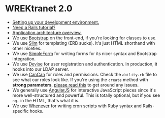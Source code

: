 # WREKtranet 2.0

* [Setting up your development environment.](https://github.com/wrekatlanta/wrektranet-new/wiki/Setting-up-your-development-environment)
* [Need a Rails tutorial?](http://ruby.railstutorial.org/ruby-on-rails-tutorial-book)
* [Application architecture overview.](https://github.com/wrekatlanta/wrektranet-new/wiki/Application-architecture-overview)
* We use [Bootstrap](http://getbootstrap.com) on the front-end, if you're looking for classes to use.
* We use [Slim](http://slim-lang.com) for templating (ERB sucks). It's just HTML shorthand with other niceties.
* We use [SimpleForm](https://github.com/plataformatec/simple_form) for writing forms for its nicer syntax and Bootstrap integration.
* We use [Devise](https://github.com/plataformatec/devise) for user registration and authentication. In production, it hooks into our LDAP server.
* We use [CanCan](https://github.com/ryanb/cancan) for roles and permissions. Check the `ability.rb` file to see what our roles look like. If you're using the `create` method with **strong parameters**, [please read this](http://factore.ca/on-the-floor/258-rails-4-strong-parameters-and-cancan) to get around any issues.
* We generally use [AngularJS](http://angularjs.org) for interactive JavaScript pieces since it's more well-structured and powerful. This is totally optional, but if you see `ng-` in the HTML, that's what it is.
* We use [Whenever](https://github.com/javan/whenever) for writing cron scripts with Ruby syntax and Rails-specific hooks.
